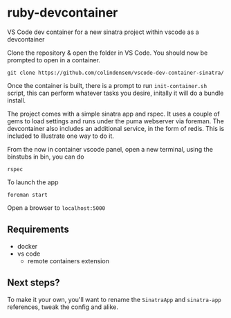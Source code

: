 # ruby-devcontainer
VS Code dev container for a new sinatra project within vscode as a devcontainer

Clone the repository & open the folder in VS Code. You should now be prompted to open in a container.

```
git clone https://github.com/colindensem/vscode-dev-container-sinatra/
```

Once the container is built, there is a prompt to run `init-container.sh` script, this can perform whatever tasks you desire, initally it will do a bundle install.

The project comes with a simple sinatra app and rspec. It uses a couple of gems to load settings and runs under the puma webserver via foreman. 
The devcontainer also includes an additional service, in the form of redis. This is included to illustrate one way to do it.

From the now in container vscode panel, open a new terminal, using the binstubs in bin, you can do

`rspec`

To launch the app

`foreman start`

Open a browser to `localhost:5000`

## Requirements

* docker
* vs code
  * remote containers extension

## Next steps?
To make it your own, you'll want to rename the `SinatraApp` and `sinatra-app` references, tweak the config and alike.
